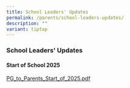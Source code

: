 ```yaml
---
title: School Leaders' Updates
permalink: /parents/school-leaders-updates/
description: ""
variant: tiptap
---
```

<h3>School Leaders' Updates</h3>
<h4>Start of School 2025 </h4>
<p><a href="/files/Parents/SL Updates/PG_to_Parents_Start_of_2025.pdf" rel="noopener nofollow" target="_blank">PG_to_Parents_Start_of_2025.pdf</a>
</p>
<p></p>
<h4></h4>
<p></p>